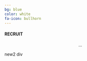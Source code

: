 ```yaml
---
bg: blue
color: white
fa-icon: bullhorn
---
```

#### RECRUIT

<div id="cp_widget_b07a4f0c-b3ed-4f33-950c-18a6b95adc43" style="text-align:center;">...</div><script type="text/javascript">
var cpo = []; cpo["_object"] ="cp_widget_b07a4f0c-b3ed-4f33-950c-18a6b95adc43"; cpo["_fid"] = "AAPA-T-xfru1";
var _cpmp = _cpmp || []; _cpmp.push(cpo);
(function() { var cp = document.createElement("script"); cp.type = "text/javascript";
cp.async = true; cp.src = "//www.cincopa.com/media-platform/runtime/libasync.js";
var c = document.getElementsByTagName("script")[0];
c.parentNode.insertBefore(cp, c); })(); </script>

new2 div

